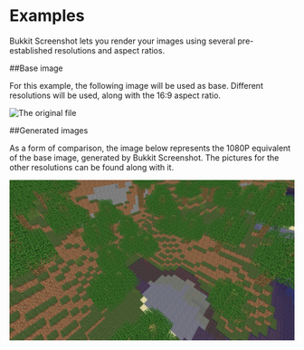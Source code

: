 # Examples

Bukkit Screenshot lets you render your images using several pre-established resolutions and aspect ratios.

##Base image

For this example, the following image will be used as base. Different resolutions will be used, along with the 16:9 aspect ratio.

![The original file](original.png)

##Generated images

As a form of comparison, the image below represents the 1080P equivalent of the base image, generated by Bukkit Screenshot. The pictures for the other resolutions can be found along with it.

![The 1080P generated image](1080p.png)